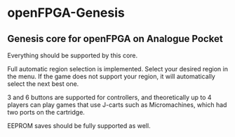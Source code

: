 # openFPGA-Genesis
Genesis core for openFPGA on Analogue Pocket
-

Everything should be supported by this core.

Full automatic region selection is implemented.  Select your desired region
in the menu.  If the game does not support your region, it will automatically
select the next best one.

3 and 6 buttons are supported for controllers, and theoretically up to 4
players can play games that use J-carts such as Micromachines, which had two
ports on the cartridge.

EEPROM saves should be fully supported as well.
